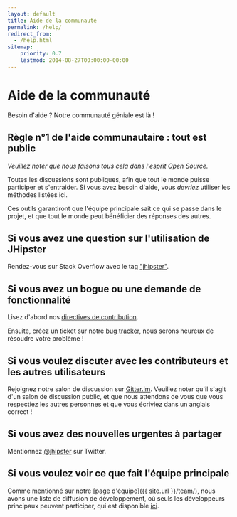 ```yaml
---
layout: default
title: Aide de la communauté
permalink: /help/
redirect_from:
  - /help.html
sitemap:
    priority: 0.7
    lastmod: 2014-08-27T00:00:00-00:00
---
```


# <i class="fa fa-group"></i> Aide de la communauté

Besoin d'aide ? Notre communauté géniale est là !

## Règle n°1 de l'aide communautaire : tout est public

_Veuillez noter que nous faisons tous cela dans l'esprit Open Source._

Toutes les discussions sont publiques, afin que tout le monde puisse participer et s'entraider. Si vous avez besoin d'aide,
vous *devriez* utiliser les méthodes listées ici.

Ces outils garantiront que l'équipe principale sait ce qui se passe dans le projet, et que tout le monde
peut bénéficier des réponses des autres.

## Si vous avez une question sur l'utilisation de JHipster

Rendez-vous sur Stack Overflow avec le tag ["jhipster"](http://stackoverflow.com/tags/jhipster).

## Si vous avez un bogue ou une demande de fonctionnalité

Lisez d'abord nos [directives de contribution](https://github.com/jhipster/generator-jhipster/blob/main/CONTRIBUTING.md).

Ensuite, créez un ticket sur notre [bug tracker](https://github.com/jhipster/generator-jhipster/issues/new/choose), nous serons heureux de résoudre votre problème !

## Si vous voulez discuter avec les contributeurs et les autres utilisateurs

Rejoignez notre salon de discussion sur [Gitter.im](https://gitter.im/jhipster/generator-jhipster). Veuillez noter qu'il s'agit d'un salon de discussion public, et que nous attendons de vous que vous respectiez les autres personnes et que vous écriviez dans un anglais correct !

## Si vous avez des nouvelles urgentes à partager

Mentionnez [@jhipster](https://twitter.com/jhipster) sur Twitter.

## Si vous voulez voir ce que fait l'équipe principale

Comme mentionné sur notre [page d'équipe]({{ site.url }}/team/), nous avons une liste de diffusion de développement, où seuls les développeurs principaux peuvent participer, qui est disponible [ici](https://groups.google.com/forum/?hl=en#!forum/jhipster-dev).
